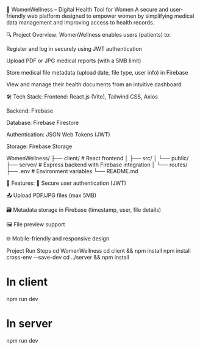 💖 WomenWellness – Digital Health Tool for Women
A secure and user-friendly web platform designed to empower women by simplifying medical data management and improving access to health records.

🔍 Project Overview:
WomenWellness enables users (patients) to:

Register and log in securely using JWT authentication

Upload PDF or JPG medical reports (with a 5MB limit)

Store medical file metadata (upload date, file type, user info) in Firebase

View and manage their health documents from an intuitive dashboard

🛠️ Tech Stack:
Frontend: React.js (Vite), Tailwind CSS, Axios

Backend: Firebase 

Database: Firebase Firestore

Authentication: JSON Web Tokens (JWT)

Storage: Firebase Storage

WomenWellness/
├── client/           # React frontend
│   ├── src/
│   └── public/
├── server/           # Express backend with Firebase integration
│   └── routes/
├── .env              # Environment variables
└── README.md

🚀 Features:
🔐 Secure user authentication (JWT)

📤 Upload PDF/JPG files (max 5MB)

🗃️ Metadata storage in Firebase (timestamp, user, file details)

🖼️ File preview support

🌐 Mobile-friendly and responsive design

Project Run Steps 
cd WomenWellness
cd client && npm install
npm install cross-env --save-dev 
cd ../server && npm install

# In client
npm run dev

# In server
npm run dev


